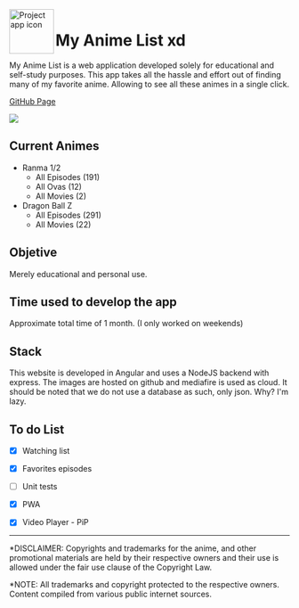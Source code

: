 <img align="left" width="80" height="80" src="https://user-images.githubusercontent.com/47399699/127604988-54ab189d-e182-4a87-9f36-faf2c85ce3ec.png" alt="Project app icon">

# My Anime List xd


My Anime List is a web application developed solely for educational and self-study purposes. This app takes all the hassle and effort out of finding many of my favorite anime. Allowing to see all these animes in a single click.

<a href="https://chelosky.github.io/my-anime-player/#/">GitHub Page</a>


<div  style="width:auto; margin:0 auto;">
  <img src="https://user-images.githubusercontent.com/47399699/127605309-9f42600e-85c4-4015-8a54-562aafd5882a.png"  /> 
</div>

## Current Animes

- Ranma 1/2
  - All Episodes (191)
  - All Ovas (12)
  - All Movies (2)  
- Dragon Ball Z
  - All Episodes (291)
  - All Movies (22)

## Objetive

Merely educational and personal use.

## Time used to develop the app

Approximate total time of 1 month. (I only worked on weekends)

## Stack

This website is developed in Angular and uses a NodeJS backend with express. The images are hosted on github and mediafire is used as cloud. It should be noted that we do not use a database as such, only json. Why? I'm lazy.

## To do List

- [x] Watching list

- [x] Favorites episodes

- [ ] Unit tests 

- [x] PWA

- [x] Video Player - PiP

<hr>

*DISCLAIMER: Copyrights and trademarks for the anime, and other promotional materials are held by their respective owners and their use is allowed under the fair use clause of the Copyright Law.

*NOTE:
All trademarks and copyright protected to the respective owners. Content compiled from various public internet sources.
